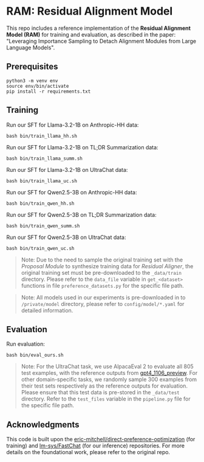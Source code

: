 # RAM: Residual Alignment Model

This repo includes a reference implementation of the **Residual Alignment Model (RAM)** for training and evaluation, as described in the paper: "Leveraging Importance Sampling to Detach Alignment Modules from Large Language Models".

## Prerequisites

    python3 -m venv env
    source env/bin/activate
    pip install -r requirements.txt

## Training

Run our SFT for Llama-3.2-1B on Anthropic-HH data:

    bash bin/train_llama_hh.sh

Run our SFT for Llama-3.2-1B on TL;DR Summarization data:

    bash bin/train_llama_summ.sh

Run our SFT for Llama-3.2-1B on UltraChat data:

    bash bin/train_llama_uc.sh

Run our SFT for Qwen2.5-3B on Anthropic-HH data:

    bash bin/train_qwen_hh.sh

Run our SFT for Qwen2.5-3B on TL;DR Summarization data:

    bash bin/train_qwen_summ.sh

Run our SFT for Qwen2.5-3B on UltraChat data:

    bash bin/train_qwen_uc.sh

> Note: Due to the need to sample the original training set with the *Proposal Module* to synthesize training data for *Residual Aligner*, the original training set must be pre-downloaded to the `_data/train` directory. Please refer to the `data_file` variable in `get_<dataset>` functions in file `preference_datasets.py` for the specific file path.

> Note: All models used in our experiments is pre-downloaded in to `/private/model` directory, please refer to `config/model/*.yaml` for detailed information.

## Evaluation

Run evaluation:

    bash bin/eval_ours.sh

> Note: For the UltraChat task, we use AlpacaEval 2 to evaluate all 805 test examples, with the reference outputs from [gpt4_1106_preview](https://github.com/tatsu-lab/alpaca_eval/blob/main/results/gpt4_1106_preview/model_outputs.json). For other domain-specific tasks, we randomly sample 300 examples from their test sets respectively as the reference outputs for evaluation. Please ensure that this test data is pre-stored in the `_data/test` directory. Refer to the `test_files` variable in the `pipeline.py` file for the specific file path.

## Acknowledgments

This code is built upon the [eric-mitchell/direct-preference-optimization](https://github.com/eric-mitchell/direct-preference-optimization) (for training) and [lm-sys/FastChat](https://github.com/lm-sys/FastChat) (for our inference) repositories. For more details on the foundational work, please refer to the original repo.

